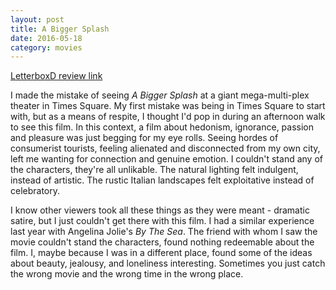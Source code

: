 ```yaml
---
layout: post
title: A Bigger Splash 
date: 2016-05-18
category: movies
---
```

 
[LetterboxD review link](http://letterboxd.com/samarthbhaskar/film/a-bigger-splash-2015/)

 I made the mistake of seeing <em>A Bigger Splash</em> at a giant mega-multi-plex theater in Times Square. My first mistake was being in Times Square to start with, but as a means of respite, I thought I'd pop in during an afternoon walk to see this film. In this context, a film about hedonism, ignorance, passion and pleasure was just begging for my eye rolls. Seeing hordes of consumerist tourists, feeling alienated and disconnected from my own city, left me wanting for connection and genuine emotion. I couldn't stand any of the characters, they're all unlikable. The natural lighting felt indulgent, instead of artistic. The rustic Italian landscapes felt exploitative instead of celebratory.

I know other viewers took all these things as they were meant - dramatic satire, but I just couldn't get there with this film. I had a similar experience last year with Angelina Jolie's <em>By The Sea</em>. The friend with whom I saw the movie couldn't stand the characters, found nothing redeemable about the film. I, maybe because I was in a different place, found some of the ideas about beauty, jealousy, and loneliness interesting. Sometimes you just catch the wrong movie and the wrong time in the wrong place.

